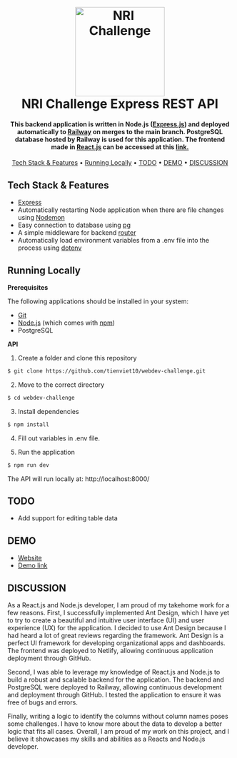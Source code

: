 
<h1 align="center">
  <br>
  <a href="https://nri-challenge.netlify.app"><img src="https://user-images.githubusercontent.com/70352144/207425372-29b575f3-2ddf-4929-bde5-40c1ca08a648.png" alt="NRI Challenge" width="200"></a>
  <br>
    NRI Challenge Express REST API
  <br>
</h1>

<h4 align="center">This backend application is written in Node.js (<a href="https://expressjs.com/">Express.js</a>) and deployed automatically to <a href="https://railway.app//">Railway</a> on merges to the main branch. PostgreSQL database hosted by Railway is used for this application. The frontend made in <a href="https://reactjs.org/">React.js</a> can be accessed at this <a href="https://github.com/tienviet10/webdev-challenge-frontend/">link.</a></h4>

<p align="center">
  <a href="#key-features">Tech Stack & Features</a> •
  <a href="#running-locally">Running Locally</a> •
  <a href="#todo">TODO</a> •
  <a href="#demo">DEMO</a> •
  <a href="#discussion">DISCUSSION</a>
</p>



## Tech Stack & Features

* [Express](https://expressjs.com)
* Automatically restarting Node application when there are file changes using [Nodemon](https://nodemon.io)
* Easy connection to database using [pg](https://node-postgres.com/)
* A simple middleware for backend [router](https://github.com/pillarjs/router)
* Automatically load environment variables from a .env file into the process using [dotenv](https://github.com/motdotla/dotenv#readme)
 
## Running Locally

**Prerequisites**

The following applications should be installed in your system:
* [Git](https://git-scm.com) 
* [Node.js](https://nodejs.org/en/download/) (which comes with [npm](http://npmjs.com))
* PostgreSQL

**API**

1. Create a folder and clone this repository

```sh
$ git clone https://github.com/tienviet10/webdev-challenge.git
```

2. Move to the correct directory

```sh
$ cd webdev-challenge
```

3. Install dependencies

```sh
$ npm install
```

4. Fill out variables in .env file.

5. Run the application

```sh
$ npm run dev
```

The API will run locally at: http://localhost:8000/


## TODO

* Add support for editing table data


## DEMO

* [Website](https://nri-challenge.netlify.app/)
* [Demo link](https://www.youtube.com)


## DISCUSSION


As a React.js and Node.js developer, I am proud of my takehome work for a few reasons.
First, I successfully implemented Ant Design, which I have yet to try to create a beautiful and intuitive user interface (UI) and user experience (UX) for the application. I decided to use Ant Design because I had heard a lot of great reviews regarding the framework. Ant Design is a perfect UI framework for developing organizational apps and dashboards. The frontend
was deployed to Netlify, allowing continuous application deployment through GitHub.

Second, I was able to leverage my knowledge of React.js and Node.js to build a robust and
scalable backend for the application. The backend and PostgreSQL were deployed to Railway, allowing continuous development and deployment through GitHub. I tested the application to ensure it was free of bugs and errors. 

Finally, writing a logic to identify the columns without column names poses some challenges. I have to know more about the data to develop a better logic that fits all cases. Overall, I am proud of my work on this project, and I believe it showcases my skills and abilities as a Reacts and Node.js developer.


